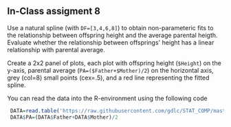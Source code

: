 ## In-Class assigment 8

Use a natural spline (with `DF=[3,4,6,8]`) to obtain non-parameteric fits to the relationship between offspring height and the average parental heigth. Evaluate whether the relationship between offsprings' height has a linear relationship with parental average. 

Create a 2x2 panel of plots, each plot with offspring height (`$Height`) on the y-axis, parental average (`PA=($Father+$Mother)/2`) on the horizontal axis, grey (col=8) small points (cex=.5), and a red line representing the fitted spline. 


You can read the data into the R-environment using the following code


```r
 DATA=read.table('https://raw.githubusercontent.com/gdlc/STAT_COMP/master/DATA/GALTON.csv',header=TRUE,sep=',')
 DATA$PA=(DATA$Father+DATA$Mother)/2
```

